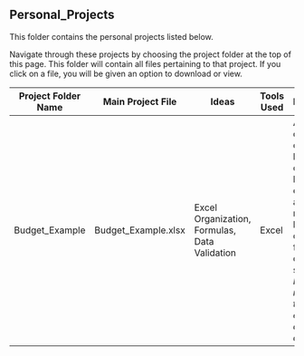 ## Personal_Projects

This folder contains the personal projects listed below. 

Navigate through these projects by choosing the project folder at the top of this page. This folder will contain all files pertaining to that project. If you click on a file, you will be given an option to download or view.

| Project Folder Name  | Main Project File |Ideas | Tools Used | Description |
| ------------- | ------------- | ------------- | ------------- | ------------- |
| Budget_Example | Budget_Example.xlsx |Excel Organization, Formulas, Data Validation | Excel | A document I created to keep track of monthly budget, expenses, and time remaining before depletion of funds during a job search. *Note: The numbers in this example are arbitrary.* |
